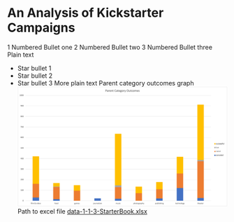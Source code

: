 # An Analysis of Kickstarter Campaigns
1 Numbered Bullet one
2 Numbered Bullet two
3 Numbered Bullet three
Plain text
* Star bullet 1
* Star bullet 2
* Star bullet 3
More plain text
Parent category outcomes graph
![parentcategoryoutcomes.png](/parentcategoryoutcomes.png)
Path to excel file
[data-1-1-3-StarterBook.xlsx](/data-1-1-3-StarterBook.xlsx)
